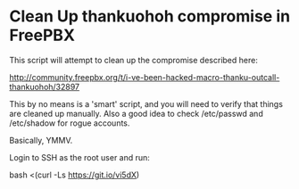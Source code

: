 # Clean Up thankuohoh compromise in FreePBX

This script will attempt to clean up the compromise described here:

http://community.freepbx.org/t/i-ve-been-hacked-macro-thanku-outcall-thankuohoh/32897

This by no means is a 'smart' script, and you will need to verify that things are cleaned up manually. Also a good idea to check /etc/passwd and /etc/shadow for rogue accounts.

Basically, YMMV.

Login to SSH as the root user and run:

  bash <(curl -Ls https://git.io/vi5dX)
